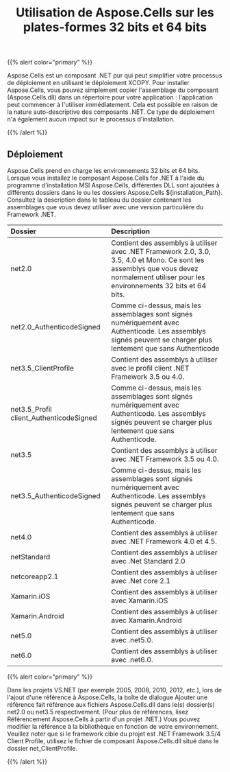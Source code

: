 ﻿---
title: Utilisation de Aspose.Cells sur les plates-formes 32 bits et 64 bits
type: docs
weight: 10
url: /fr/net/using-aspose-cells-on-32-bit-and-64-bit-platforms/
---
{{% alert color="primary" %}} 

Aspose.Cells est un composant .NET pur qui peut simplifier votre processus de déploiement en utilisant le déploiement XCOPY. Pour installer Aspose.Cells, vous pouvez simplement copier l'assemblage du composant (Aspose.Cells.dll) dans un répertoire pour votre application : l'application peut commencer à l'utiliser immédiatement. Cela est possible en raison de la nature auto-descriptive des composants .NET. Ce type de déploiement n'a également aucun impact sur le processus d'installation.

{{% /alert %}} 
## **Déploiement**
Aspose.Cells prend en charge les environnements 32 bits et 64 bits. Lorsque vous installez le composant Aspose.Cells for .NET à l'aide du programme d'installation MSI Aspose.Cells, différentes DLL sont ajoutées à différents dossiers dans le ou les dossiers Aspose.Cells ${installation_Path}. Consultez la description dans le tableau du dossier contenant les assemblages que vous devez utiliser avec une version particulière du Framework .NET.

|**Dossier**|**Description**|
|:- |:- |
|net2.0|Contient des assemblys à utiliser avec .NET Framework 2.0, 3.0, 3.5, 4.0 et Mono. Ce sont les assemblys que vous devez normalement utiliser pour les environnements 32 bits et 64 bits.|
|net2.0_AuthenticodeSigned|Comme ci-dessus, mais les assemblages sont signés numériquement avec Authenticode. Les assemblys signés peuvent se charger plus lentement que sans Authenticode|
|net3.5_ClientProfile|Contient des assemblys à utiliser avec le profil client .NET Framework 3.5 ou 4.0.|
|net3.5_Profil client_AuthenticodeSigned|Comme ci-dessus, mais les assemblages sont signés numériquement avec Authenticode. Les assemblys signés peuvent se charger plus lentement que sans Authenticode.|
|net3.5|Contient des assemblys à utiliser avec .NET Framework 3.5 ou 4.0.|
|net3.5_AuthenticodeSigned|Comme ci-dessus, mais les assemblages sont signés numériquement avec Authenticode. Les assemblys signés peuvent se charger plus lentement que sans Authenticode.|
|net4.0|Contient des assemblys à utiliser avec .NET Framework 4.0 et 4.5.|
|netStandard|Contient des assemblys à utiliser avec .Net Standard 2.0|
|netcoreapp2.1|Contient des assemblys à utiliser avec .Net core 2.1|
|Xamarin.iOS|Contient des assemblys à utiliser avec Xamarin.iOS|
|Xamarin.Android|Contient des assemblys à utiliser avec Xamarin.Android|
|net5.0|Contient des assemblys à utiliser avec .net5.0.|
|net6.0|Contient des assemblys à utiliser avec .net6.0.|
{{% alert color="primary" %}} 

Dans les projets VS.NET (par exemple 2005, 2008, 2010, 2012, etc.), lors de l'ajout d'une référence à Aspose.Cells, la boîte de dialogue Ajouter une référence fait référence aux fichiers Aspose.Cells.dll dans le(s) dossier(s) net2.0 ou net3.5 respectivement. (Pour plus de références, lisez Référencement Aspose.Cells à partir d'un projet .NET.) Vous pouvez modifier la référence à la bibliothèque en fonction de votre environnement. Veuillez noter que si le framework cible du projet est .NET Framework 3.5/4 Client Profile, utilisez le fichier de composant Aspose.Cells.dll situé dans le dossier net_ClientProfile.

{{% /alert %}}
